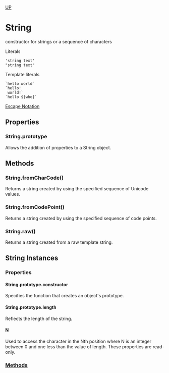 [UP](../index.md)

# String
constructor for strings or a sequence of characters

Literals

	'string text'
	"string text"

Template literals

	`hello world`
	`hello!
	 world!`
	`hello ${who}`

[Escape Notation](./esc.md)

## Properties

### String.prototype
Allows the addition of properties to a String object.

## Methods

### String.fromCharCode()
Returns a string created by using the specified sequence of Unicode values.

### String.fromCodePoint()
Returns a string created by using the specified sequence of code points.

### String.raw()
Returns a string created from a raw template string.

## String Instances

### Properties

#### String.prototype.constructor
Specifies the function that creates an object's prototype.

#### String.prototype.length
Reflects the length of the string.

#### N
Used to access the character in the Nth position where N is an integer between 0 and one less than the value of length. These properties are read-only.

### [Methods](./inst-methods.md)
